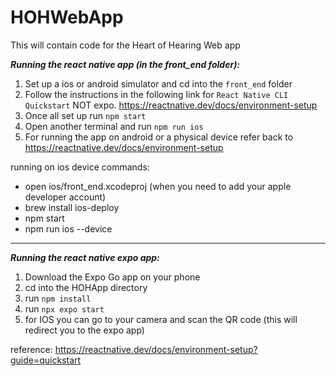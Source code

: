 # HOHWebApp
This will contain code for the Heart of Hearing Web app

***Running the react native app (in the front_end folder):***

1. Set up  a ios or android simulator and cd into the `front_end` folder
2. Follow the instructions in the following link for `React Native CLI Quickstart` NOT expo. https://reactnative.dev/docs/environment-setup
3. Once all set up run `npm start`
4. Open another terminal and run `npm run ios`
5. For running the app on android or a physical device refer back to https://reactnative.dev/docs/environment-setup

running on ios device commands:
- open ios/front_end.xcodeproj (when you need to add your apple developer account)
- brew install ios-deploy
- npm start
- npm run ios --device

---
***Running the react native expo app:***

1. Download the Expo Go app on your phone
2. cd into  the HOHApp directory
3. run `npm install`
4. run `npx expo start`
5. for IOS you can go to your camera and scan the QR code (this will redirect you to the expo app)

reference: https://reactnative.dev/docs/environment-setup?guide=quickstart
